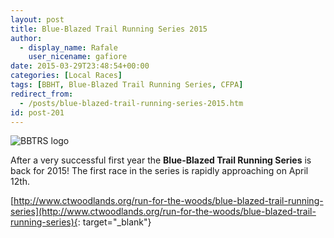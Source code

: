 ```yaml
---
layout: post
title: Blue-Blazed Trail Running Series 2015
author: 
  - display_name: Rafale
    user_nicename: gafiore
date: 2015-03-29T23:48:54+00:00
categories: [Local Races]
tags: [BBHT, Blue-Blazed Trail Running Series, CFPA]
redirect_from:
  - /posts/blue-blazed-trail-running-series-2015.htm
id: post-201
---
```


![BBTRS logo](https://www.ctwoodlands.org/sites/default/files//styles/article_lead_image/public/Blue-Blazed%20Trail%20Running%20Series%20Logo%20website.jpg)

After a very successful first year the **Blue-Blazed Trail Running Series** is back for 2015! The first race in the series is rapidly approaching on April 12th.

[http://www.ctwoodlands.org/run-for-the-woods/blue-blazed-trail-running-series](http://www.ctwoodlands.org/run-for-the-woods/blue-blazed-trail-running-series){: target="_blank"}
